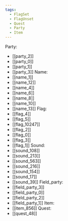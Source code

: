 ```yaml
---
tags:
  - FlagSet
  - FlagUnset
  - Quest
  - Party
  - Item
---
```

Party:
- [[party_2]]
- [[party_0]]
- [[party_1]]
- [[party_3]]
Name:
- [[name_1]]
- [[name_12]]
- [[name_4]]
- [[name_6]]
- [[name_8]]
- [[name_10]]
- [[name_13]]
Flag:
- [[flag_4]]
- [[flag_5]]
- [[flag_10247]]
- [[flag_2]]
- [[flag_0]]
- [[flag_3]]
- [[flag_1]]
Sound:
- [[sound_108]]
- [[sound_213]]
- [[sound_563]]
- [[sound_216]]
- [[sound_154]]
- [[sound_17]]
- [[sound_39]]
Field_party:
- [[field_party_3]]
- [[field_party_0]]
- [[field_party_2]]
- [[field_party_1]]
Item:
- [[item_856]]
Quest:
- [[quest_48]]
